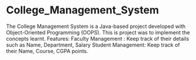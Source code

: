 # College_Management_System

The College Management System is a Java-based project developed with Object-Oriented Programming (OOPS).
This is project was to implement the concepts learnt.
Features: 
Faculty Management : Keep track of their details such as Name, Department, Salary
Student Management: Keep track of their Name, Course, CGPA points.

